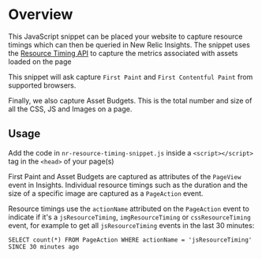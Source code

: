# Overview

This JavaScript snippet can be placed your website to capture resource timings which can then
be queried in New Relic Insights. The snippet uses the [Resource Timing API](https://developer.mozilla.org/en-US/docs/Web/API/Resource_Timing_API/Using_the_Resource_Timing_API) to capture the metrics associated with assets loaded on the page

This snippet will ask capture `First Paint` and `First Contentful Paint` from supported browsers.

Finally, we also capture Asset Budgets. This is the total number and size of all the CSS, JS and Images on a page.

## Usage

Add the code in `nr-resource-timing-snippet.js` inside a `<script></script>` tag in the `<head>` of your page(s)

First Paint and Asset Budgets are captured as attributes of the `PageView` event in Insights. Individual
resource timings such as the duration and the size of a specific image are captured as a `PageAction` event.

Resource timings use the `actionName` attributed on the `PageAction` event to indicate if it's a `jsResourceTiming`,
`imgResourceTiming` or `cssResourceTiming` event, for example to get all `jsResourceTiming` events in the last 30 minutes:

`SELECT count(*) FROM PageAction WHERE actionName = 'jsResourceTiming' SINCE 30 minutes ago`